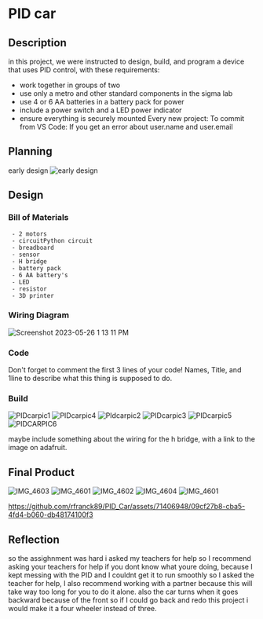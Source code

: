 
# PID car
## Description
in this project, we were instructed to design, build, and program a device that uses PID control, with these requirements:

- work together in groups of two
- use only a metro and other standard components in the sigma lab
- use 4 or 6 AA batteries in a battery pack for power
- include a power switch and a LED power indicator
- ensure everything is securely mounted
Every new project:
To commit from VS Code:
If you get an error about user.name and user.email

## Planning 
early design
![early design](https://github.com/rfranck89/PID_Car/assets/71406948/59f59c81-4730-4484-8cd8-582610002258)


## Design

### Bill of Materials
     - 2 motors
     - circuitPython circuit
     - breadboard
     - sensor
     - H bridge
     - battery pack
     - 6 AA battery's
     - LED
     - resistor
     - 3D printer
     
     
### Wiring Diagram
![Screenshot 2023-05-26 1 13 11 PM](https://github.com/rfranck89/PID_Car/assets/71406948/6848e501-18e5-44a6-84b3-e9e936e7e482)


### Code 

Don't forget to comment the first 3 lines of your code!   Names,  Title,   and 1line to describe what this thing is supposed to do.

### Build



![PIDcarpic1](https://github.com/rfranck89/PID_Car/assets/71406948/5adda2c4-c269-4d38-a6f6-b488ad919d38)
![PIDcarpic4](https://github.com/rfranck89/PID_Car/assets/71406948/32a47762-aff2-43fb-aa49-eb47a56330de)
![PIdcarpic2](https://github.com/rfranck89/PID_Car/assets/71406948/90ff50dc-0611-4202-b32a-dbba3af40828)
![PIDcarpic3](https://github.com/rfranck89/PID_Car/assets/71406948/8ffee07e-cab4-4491-ac7b-4cbc32062895)
![PIDcarpic5](https://github.com/rfranck89/PID_Car/assets/71406948/3ae7bbef-edcd-42e4-aefc-2ec961c772ff)
![PIDCARPIC6](https://github.com/rfranck89/PID_Car/assets/71406948/c74e6f53-e8a6-40f0-9267-58e1a18de034)



maybe include something about the wiring for the h bridge, with a link to the image on adafruit.

## Final Product
![IMG_4603](https://github.com/rfranck89/PID_Car/assets/71406948/fd39bc8b-bb34-404e-a5eb-b44212b3dbad)
![IMG_4601](https://github.com/rfranck89/PID_Car/assets/71406948/1cc91827-389f-4128-9847-b437e8f49bc5)
![IMG_4602](https://github.com/rfranck89/PID_Car/assets/71406948/3425c312-b369-4460-8f0f-74c04fdae559)
![IMG_4604](https://github.com/rfranck89/PID_Car/assets/71406948/4e628646-0b1b-4a46-8f44-344ec67814d5)
![IMG_4601](https://github.com/rfranck89/PID_Car/assets/71406948/11c7b6b0-4781-4854-a985-86b68ae3eefc)



https://github.com/rfranck89/PID_Car/assets/71406948/09cf27b8-cba5-4fd4-b060-db48174100f3







## Reflection

so the assighnment was hard i asked my teachers for help so I recommend asking your teachers for help if you dont know what youre doing, because I kept messing with the PID and I couldnt get it to run smoothly so I asked the teacher for help, I also recommend working with a partner because this will take way too long for you to do it alone. also the car turns when it goes backward because of the front so if I could go back and redo this project i would make it a four wheeler instead of three.
